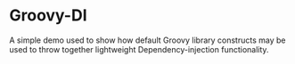 # Groovy-DI

A simple demo used to show how default Groovy library constructs may be used to throw together lightweight
Dependency-injection functionality.